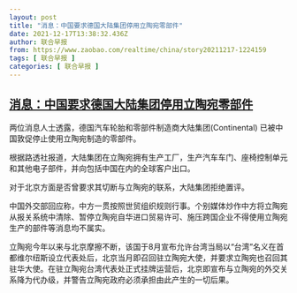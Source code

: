 ```yaml
---
layout: post
title: "消息：中国要求德国大陆集团停用立陶宛零部件"
date: 2021-12-17T13:38:32.436Z
author: 联合早报
from: https://www.zaobao.com/realtime/china/story20211217-1224159
tags: [ 联合早报 ]
categories: [ 联合早报 ]
---
```

<!--1639770480000-->
[消息：中国要求德国大陆集团停用立陶宛零部件](https://www.zaobao.com/realtime/china/story20211217-1224159)
------

<div>
<p>两位消息人士透露，德国汽车轮胎和零部件制造商大陆集团(Continental) 已被中国敦促停止使用立陶宛制造的零部件。</p><p>根据路透社报道，大陆集团在立陶宛拥有生产工厂，生产汽车车门、座椅控制单元和其他电子部件，并向包括中国在内的全球客户出口。</p><p>对于北京方面是否曾要求其切断与立陶宛的联系，大陆集团拒绝置评。</p><section id="imu"><div id="dfp-ad-imu1">        </div></section><p>中国外交部回应称，中方一贯按照世贸组织规则行事。个别媒体炒作中方将立陶宛从报关系统中清除、暂停立陶宛自华进口贸易许可、施压跨国企业不得使用立陶宛生产的部件等消息均不属实。</p><p>立陶宛今年以来与北京摩擦不断，该国于8月宣布允许台湾当局以“台湾”名义在首都维尔纽斯设立代表处后，北京当月即召回驻立陶宛大使，并要求立陶宛也召回其驻华大使。在驻立陶宛台湾代表处正式挂牌运营后，北京即宣布与立陶宛的外交关系降为代办级，并警告立陶宛政府必须承担由此产生的一切后果。</p>      <div class="cx_paywall_placeholder" id="sph_cdp_40"></div>
</div>
